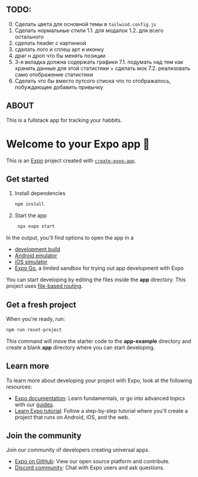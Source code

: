 ## TODO:

0. Сделать цвета для основной темы в `tailwind.config.js`
1. Сделать нормальные стили
   1.1. для модалок
   1.2. для всего остального
2. сделать header с картинкой
3. сделать лого и сплеш арт и иконку
4. драг н дроп что бы менять позиции
5. 3-я вкладка должна содержать графики
   7.1. подумать над тем как хранить данные для этой статистики + сделать мок
   7.2. реализовать само отображение статистики
6. Сделать что бы вместо путсого списка что то отображалось, побуждающее добавить привычку

## ABOUT

This is a fullstack app for tracking your habbits.

# Welcome to your Expo app 👋

This is an [Expo](https://expo.dev) project created with [`create-expo-app`](https://www.npmjs.com/package/create-expo-app).

## Get started

1. Install dependencies

   ```bash
   npm install
   ```

2. Start the app

   ```bash
    npx expo start
   ```

In the output, you'll find options to open the app in a

- [development build](https://docs.expo.dev/develop/development-builds/introduction/)
- [Android emulator](https://docs.expo.dev/workflow/android-studio-emulator/)
- [iOS simulator](https://docs.expo.dev/workflow/ios-simulator/)
- [Expo Go](https://expo.dev/go), a limited sandbox for trying out app development with Expo

You can start developing by editing the files inside the **app** directory. This project uses [file-based routing](https://docs.expo.dev/router/introduction).

## Get a fresh project

When you're ready, run:

```bash
npm run reset-project
```

This command will move the starter code to the **app-example** directory and create a blank **app** directory where you can start developing.

## Learn more

To learn more about developing your project with Expo, look at the following resources:

- [Expo documentation](https://docs.expo.dev/): Learn fundamentals, or go into advanced topics with our [guides](https://docs.expo.dev/guides).
- [Learn Expo tutorial](https://docs.expo.dev/tutorial/introduction/): Follow a step-by-step tutorial where you'll create a project that runs on Android, iOS, and the web.

## Join the community

Join our community of developers creating universal apps.

- [Expo on GitHub](https://github.com/expo/expo): View our open source platform and contribute.
- [Discord community](https://chat.expo.dev): Chat with Expo users and ask questions.
